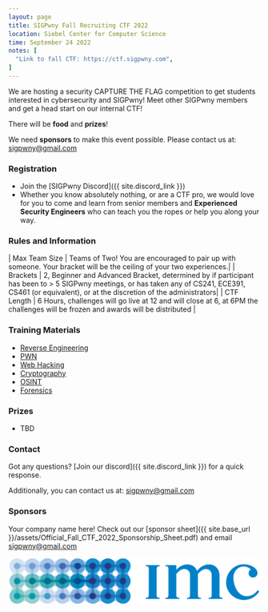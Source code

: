 ```yaml
---
layout: page
title: SIGPwny Fall Recruiting CTF 2022
location: Siebel Center for Computer Science
time: September 24 2022
notes: [
  "Link to fall CTF: https://ctf.sigpwny.com",
]
---
```


We are hosting a security CAPTURE THE FLAG competition to get students interested in cybersecurity and SIGPwny! Meet other SIGPwny members and get a head start on our internal CTF!

There will be **food** and **prizes**!

We need **sponsors** to make this event possible. Please contact us at: [sigpwny@gmail.com](mailto:sigpwny@gmail.com)


### Registration
* Join the [SIGPwny Discord]({{ site.discord_link }})
* Whether you know absolutely nothing, or are a CTF pro,
we would love for you to come and learn from senior members and **Experienced Security Engineers**
who can teach you the ropes or help you along your way.

### Rules and Information

| Max Team Size | Teams of Two! You are encouraged to pair up with someone. Your bracket will be the ceiling of your two experiences.|
| Brackets | 2, Beginner and Advanced Bracket, determined by if participant has been to > 5 SIGPwny meetings, or has taken any of CS241, ECE391, CS461 (or equivalent), or at the discretion of the administrators|
| CTF Length | 6 Hours, challenges will go live at 12 and will close at 6, at 6PM the challenges will be frozen and awards will be distributed |

### Training Materials

- [Reverse Engineering](https://sigpwny.com/presentation-content/FA2021/06-reversing-I.pdf)
- [PWN](https://sigpwny.com/presentation-content/FA2021/07-pwn-I.pdf)
- [Web Hacking](https://sigpwny.com/presentation-content/FA2021/02-web.pdf)
- [Cryptography](https://sigpwny.com/presentation-content/FA2021/04-crypto.pdf)
- [OSINT](https://sigpwny.github.io/presentation-content/FA2021/10-osint-I.pdf)
- [Forensics](https://sigpwny.github.io/presentation-content/FA2021/09-forensics.pdf)

### Prizes

- TBD

### Contact

Got any questions? [Join our discord]({{ site.discord_link }}) for a quick response.

Additionally, you can contact us at: [sigpwny@gmail.com](mailto:sigpwny@gmail.com)

### Sponsors

Your company name here! Check out our [sponsor sheet]({{ site.base_url }}/assets/Official_Fall_CTF_2022_Sponsorship_Sheet.pdf) and email [sigpwny@gmail.com](mailto:sigpwny@gmail.com)

![imc](/images/imc.png)

